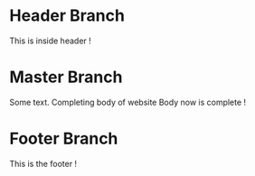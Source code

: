 # Header Branch
This is inside header !

# Master Branch
Some text.
Completing body of website
Body now is complete !

# Footer Branch
This is the footer !
